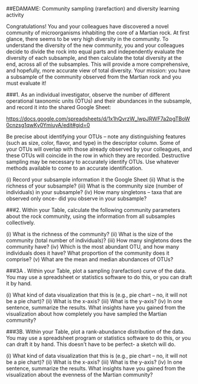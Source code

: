 ##EDAMAME: Community sampling (rarefaction) and diversity learning activity

Congratulations!  You and your colleagues have discovered a novel community of microorganisms inhabiting the core of a Martian rock.  At first glance, there seems to be very high diversity in the community.  To understand the diversity of the new community, you and your colleagues decide to divide the rock into equal parts and independently evaluate the diversity of each subsample, and then calculate the total diversity at the end, across all of the subsamples.  This will provide a more comprehensive, and hopefully, more accurate view of total diversity.  Your mission:  you have a subsample of the community observed from the Martian rock and you must evaluate it!

###1.  As an individual investigator, observe the number of different operational taxonomic units (OTUs) and their abundances in the subsample, and record it into the shared Google Sheet:

https://docs.google.com/spreadsheets/d/1x1hQvrzW_lwpJRWF7a2pgTBoW0cnzsg1qwKy0YmiuyA/edit#gid=0

Be precise about identifying your OTUs – note any distinguishing features (such as size, color, flavor, and type) in the descriptor column.  Some of your OTUs will overlap with those already observed by your colleagues, and these OTUs will coincide in the row in which they are recorded. Destructive sampling may be necessary to accurately identify OTUs.  Use whatever methods available to come to an accurate identification.  

(i)	Record your subsample information it the Google Sheet
(ii)	What is the richness of your subsample?
(iii)	What is the community size (number of individuals) in your subsample?
(iv)	How many singletons – taxa that are observed only once- did you observe in your subsample?


###2.  Within your Table, calculate the following community parameters about the rock community, using the information from all subsamples collectively.

(i)	What is the richness of the community?
(ii)	What is the size of the community (total number of individuals)?
(iii)	How many singletons does the community have?
(iv)	Which is the most abundant OTU, and how many individuals does it have?  What proportion of the community does it comprise?
(v)	What are the mean and median abundances of OTUs?


###3A .  Within your Table, plot a sampling (rarefaction) curve of the data.  You may use a spreadsheet or statistics software to do this, or you can draft it by hand.

(i)	What kind of data visualization that this is (e.g., pie chart – no, it will not be a pie chart)?
(ii)	What is the x-axis?
(iii)	What is the y-axis?
(iv)	In one sentence, summarize the results.  What insights have you gained from the visualization about how completely you have sampled the Martian community?


###3B.  Within your Table, plot a rank-abundance distribution of the data.  You may use a spreadsheet program or statistics software to do this, or you can draft it by hand.  This doesn't have to be perfect- a sketch will do.

(i)	What kind of data visualization that this is (e.g., pie chart – no, it will not be a pie chart)?
(ii)	What is the x-axis?
(iii)	What is the y-axis?
(iv)	In one sentence, summarize the results.  What insights have you gained from the visualization about the evenness of the Martian community?
